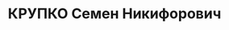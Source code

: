 ---
title: КРУПКО Семен Никифорович
description: "родился в 1891 - расстрелян 1938, член РСДРП(б) \n  Послужной список\
  \ \n  1924 - 1926  председатель Исполнительного комитета Лубенского окружного Совета\
  \ \n  1926 - 1927  председатель Исполнительного комитета Криворожского окружного\
  \ Совета \n  8.1928 - 8.1929  председатель Верховного Суда Украинской ССР \n   \
  \ арестован"
---
